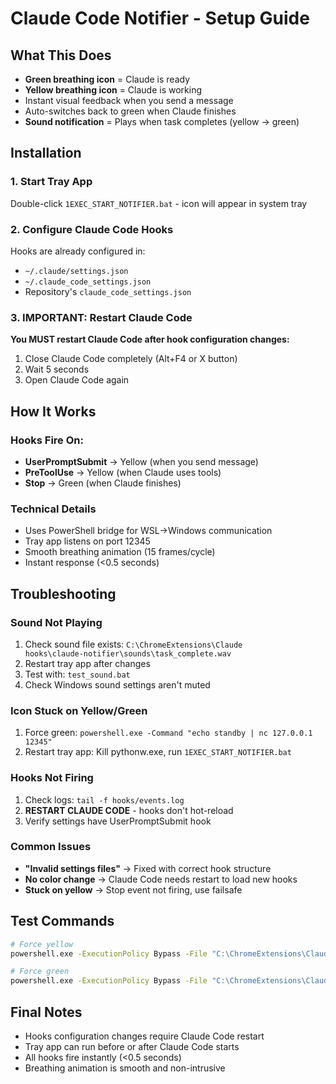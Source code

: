 # Claude Code Notifier - Setup Guide

## What This Does
- **Green breathing icon** = Claude is ready
- **Yellow breathing icon** = Claude is working
- Instant visual feedback when you send a message
- Auto-switches back to green when Claude finishes
- **Sound notification** = Plays when task completes (yellow → green)

## Installation

### 1. Start Tray App
Double-click `1EXEC_START_NOTIFIER.bat` - icon will appear in system tray

### 2. Configure Claude Code Hooks
Hooks are already configured in:
- `~/.claude/settings.json`
- `~/.claude_code_settings.json`
- Repository's `claude_code_settings.json`

### 3. IMPORTANT: Restart Claude Code
**You MUST restart Claude Code after hook configuration changes:**
1. Close Claude Code completely (Alt+F4 or X button)
2. Wait 5 seconds
3. Open Claude Code again

## How It Works

### Hooks Fire On:
- **UserPromptSubmit** → Yellow (when you send message)
- **PreToolUse** → Yellow (when Claude uses tools)
- **Stop** → Green (when Claude finishes)

### Technical Details
- Uses PowerShell bridge for WSL→Windows communication
- Tray app listens on port 12345
- Smooth breathing animation (15 frames/cycle)
- Instant response (<0.5 seconds)

## Troubleshooting

### Sound Not Playing
1. Check sound file exists: `C:\ChromeExtensions\Claude             hooks\claude-notifier\sounds\task_complete.wav`
2. Restart tray app after changes
3. Test with: `test_sound.bat`
4. Check Windows sound settings aren't muted

### Icon Stuck on Yellow/Green
1. Force green: `powershell.exe -Command "echo standby | nc 127.0.0.1 12345"`
2. Restart tray app: Kill pythonw.exe, run `1EXEC_START_NOTIFIER.bat`

### Hooks Not Firing
1. Check logs: `tail -f hooks/events.log`
2. **RESTART CLAUDE CODE** - hooks don't hot-reload
3. Verify settings have UserPromptSubmit hook

### Common Issues
- **"Invalid settings files"** → Fixed with correct hook structure
- **No color change** → Claude Code needs restart to load new hooks
- **Stuck on yellow** → Stop event not firing, use failsafe

## Test Commands
```bash
# Force yellow
powershell.exe -ExecutionPolicy Bypass -File "C:\ChromeExtensions\Claude             hooks\claude-notifier\powershell_bridge.ps1" -Status "working"

# Force green  
powershell.exe -ExecutionPolicy Bypass -File "C:\ChromeExtensions\Claude             hooks\claude-notifier\powershell_bridge.ps1" -Status "standby"
```

## Final Notes
- Hooks configuration changes require Claude Code restart
- Tray app can run before or after Claude Code starts
- All hooks fire instantly (<0.5 seconds)
- Breathing animation is smooth and non-intrusive